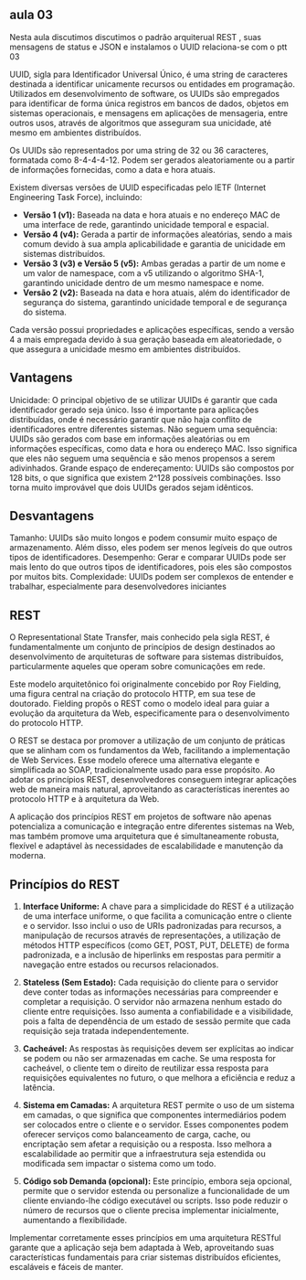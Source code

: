 ## aula 03

Nesta aula discutimos discutimos o padrão arquiterual REST , suas mensagens de status e JSON e instalamos o UUID 
relaciona-se com o ptt 03

UUID, sigla para Identificador Universal Único, é uma string de caracteres destinada a identificar unicamente recursos ou entidades em programação. Utilizados em desenvolvimento de software, os UUIDs são empregados para identificar de forma única registros em bancos de dados, objetos em sistemas operacionais, e mensagens em aplicações de mensageria, entre outros usos, através de algoritmos que asseguram sua unicidade, até mesmo em ambientes distribuídos.

Os UUIDs são representados por uma string de 32 ou 36 caracteres, formatada como 8-4-4-4-12. Podem ser gerados aleatoriamente ou a partir de informações fornecidas, como a data e hora atuais.

Existem diversas versões de UUID especificadas pelo IETF (Internet Engineering Task Force), incluindo:

- **Versão 1 (v1):** Baseada na data e hora atuais e no endereço MAC de uma interface de rede, garantindo unicidade temporal e espacial.
- **Versão 4 (v4):** Gerada a partir de informações aleatórias, sendo a mais comum devido à sua ampla aplicabilidade e garantia de unicidade em sistemas distribuídos.
- **Versão 3 (v3) e Versão 5 (v5):** Ambas geradas a partir de um nome e um valor de namespace, com a v5 utilizando o algoritmo SHA-1, garantindo unicidade dentro de um mesmo namespace e nome.
- **Versão 2 (v2):** Baseada na data e hora atuais, além do identificador de segurança do sistema, garantindo unicidade temporal e de segurança do sistema.

Cada versão possui propriedades e aplicações específicas, sendo a versão 4 a mais empregada devido à sua geração baseada em aleatoriedade, o que assegura a unicidade mesmo em ambientes distribuídos.

## Vantagens

Unicidade: O principal objetivo de se utilizar UUIDs é garantir que cada identificador gerado seja único. Isso é importante para aplicações distribuídas, onde é necessário garantir que não haja conflito de identificadores entre diferentes sistemas.
Não seguem uma sequência: UUIDs são gerados com base em informações aleatórias ou em informações específicas, como data e hora ou endereço MAC. Isso significa que eles não seguem uma sequência e são menos propensos a serem adivinhados.
Grande espaço de endereçamento: UUIDs são compostos por 128 bits, o que significa que existem 2^128 possíveis combinações. Isso torna muito improvável que dois UUIDs gerados sejam idênticos.

## Desvantagens

Tamanho: UUIDs são muito longos e podem consumir muito espaço de armazenamento. Além disso, eles podem ser menos legíveis do que outros tipos de identificadores.
Desempenho: Gerar e comparar UUIDs pode ser mais lento do que outros tipos de identificadores, pois eles são compostos por muitos bits.
Complexidade: UUIDs podem ser complexos de entender e trabalhar, especialmente para desenvolvedores iniciantes

## REST 

O Representational State Transfer, mais conhecido pela sigla REST, é fundamentalmente um conjunto de princípios de design destinados ao desenvolvimento de arquiteturas de software para sistemas distribuídos, particularmente aqueles que operam sobre comunicações em rede. 

Este modelo arquitetônico foi originalmente concebido por Roy Fielding, uma figura central na criação do protocolo HTTP, em sua tese de doutorado. Fielding propôs o REST como o modelo ideal para guiar a evolução da arquitetura da Web, especificamente para o desenvolvimento do protocolo HTTP.

O REST se destaca por promover a utilização de um conjunto de práticas que se alinham com os fundamentos da Web, facilitando a implementação de Web Services. Esse modelo oferece uma alternativa elegante e simplificada ao SOAP, tradicionalmente usado para esse propósito. Ao adotar os princípios REST, desenvolvedores conseguem integrar aplicações web de maneira mais natural, aproveitando as características inerentes ao protocolo HTTP e à arquitetura da Web.

A aplicação dos princípios REST em projetos de software não apenas potencializa a comunicação e integração entre diferentes sistemas na Web, mas também promove uma arquitetura que é simultaneamente robusta, flexível e adaptável às necessidades de escalabilidade e manutenção da moderna.

## Princípios do REST 

1. **Interface Uniforme:** A chave para a simplicidade do REST é a utilização de uma interface uniforme, o que facilita a comunicação entre o cliente e o servidor. Isso inclui o uso de URIs padronizadas para recursos, a manipulação de recursos através de representações, a utilização de métodos HTTP específicos (como GET, POST, PUT, DELETE) de forma padronizada, e a inclusão de hiperlinks em respostas para permitir a navegação entre estados ou recursos relacionados.

2. **Stateless (Sem Estado):** Cada requisição do cliente para o servidor deve conter todas as informações necessárias para compreender e completar a requisição. O servidor não armazena nenhum estado do cliente entre requisições. Isso aumenta a confiabilidade e a visibilidade, pois a falta de dependência de um estado de sessão permite que cada requisição seja tratada independentemente.

3. **Cacheável:** As respostas às requisições devem ser explícitas ao indicar se podem ou não ser armazenadas em cache. Se uma resposta for cacheável, o cliente tem o direito de reutilizar essa resposta para requisições equivalentes no futuro, o que melhora a eficiência e reduz a latência.

4. **Sistema em Camadas:** A arquitetura REST permite o uso de um sistema em camadas, o que significa que componentes intermediários podem ser colocados entre o cliente e o servidor. Esses componentes podem oferecer serviços como balanceamento de carga, cache, ou encriptação sem afetar a requisição ou a resposta. Isso melhora a escalabilidade ao permitir que a infraestrutura seja estendida ou modificada sem impactar o sistema como um todo.

5. **Código sob Demanda (opcional):** Este princípio, embora seja opcional, permite que o servidor estenda ou personalize a funcionalidade de um cliente enviando-lhe código executável ou scripts. Isso pode reduzir o número de recursos que o cliente precisa implementar inicialmente, aumentando a flexibilidade.

Implementar corretamente esses princípios em uma arquitetura RESTful garante que a aplicação seja bem adaptada à Web, aproveitando suas características fundamentais para criar sistemas distribuídos eficientes, escaláveis e fáceis de manter.